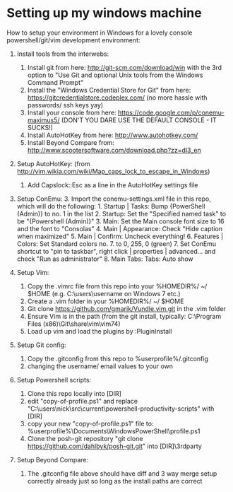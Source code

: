Setting up my windows machine
==============================

How to setup your environment in Windows for a lovely console powershell/git/vim development environment:

1. Install tools from the interwebs:
	1. Install git from here: http://git-scm.com/download/win with the 3rd option to "Use Git and optional Unix tools from the Windows Command Prompt"
	2. Install the "Windows Credential Store for Git" from here: https://gitcredentialstore.codeplex.com/ (no more hassle with passwords/ ssh keys yay)
	3. Install your console from here: https://code.google.com/p/conemu-maximus5/ (DON'T YOU DARE USE THE DEFAULT CONSOLE - IT SUCKS!)
	4. Install AutoHotKey from here: http://www.autohotkey.com/
	5. Install Beyond Compare from: http://www.scootersoftware.com/download.php?zz=dl3_en

2. Setup AutoHotKey: (from http://vim.wikia.com/wiki/Map_caps_lock_to_escape_in_Windows)
	1. Add Capslock::Esc as a line in the AutoHotKey settings file
	
3. Setup ConEmu:
	3. Import the conemu-settings.xml file in this repo, which will do the following:
		1. Startup | Tasks: Bump {PowerShell (Admin)} to no. 1 in the list
		2. Startup: Set the "Specified named task" to be "{Powershell (Admin)}"
		3. Main: Set the Main console font size to 16 and the font to "Consolas"
		4. Main | Appearance: Check "Hide caption when maximized"
		5. Main | Confirm: Uncheck everything!
		6. Features | Colors: Set Standard colors no. 7. to 0, 255, 0 (green)
		7. Set ConEmu shortcut to "pin to taskbar", right click | properties | advanced... and check "Run as administrator"
		8. Main Tabs: Tabs: Auto show

4. Setup Vim:
	1. Copy the .vimrc file from this repo into your %HOMEDIR%/ ~/ $HOME (e.g. C:\users\username on Windows 7 etc.)
	2. Create a .vim folder in your %HOMEDIR%/ ~/ $HOME
	3. Git clone https://github.com/gmarik/Vundle.vim.git in the .vim folder
	4. Ensure Vim is in the path (from the git install, typically: C:\Program Files (x86)\Git\share\vim\vim74)
	4. Load up vim and load the plugins by :PluginInstall

5. Setup Git config:
	1. Copy the .gitconfig from this repo to %userprofile%/.gitconfig
	2. changing the username/ email values to your own

6. Setup Powershell scripts:
	1. Clone this repo locally into [DIR]
	2. edit "copy-of-profile.ps1" and replace "C:\users\nick\src\current\powershell-productivity-scripts\" with [DIR]
	3. copy your new "copy-of-profile.ps1" file to: %userprofile%\Documents\WindowsPowerShell\profile.ps1
	4. Clone the posh-git repository "git clone https://github.com/dahlbyk/posh-git.git" into [DIR]\3rdparty

7. Setup Beyond Compare:
	1. The .gitconfig file above should have diff and 3 way merge setup correctly already just so long as the install paths are correct
	
